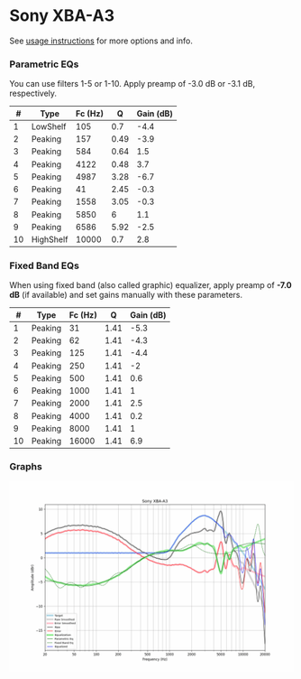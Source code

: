 # Sony XBA-A3
See [usage instructions](https://github.com/jaakkopasanen/AutoEq#usage) for more options and info.

### Parametric EQs
You can use filters 1-5 or 1-10. Apply preamp of -3.0 dB or -3.1 dB, respectively.

|   # | Type      |   Fc (Hz) |    Q |   Gain (dB) |
|-----|-----------|-----------|------|-------------|
|   1 | LowShelf  |       105 | 0.7  |        -4.4 |
|   2 | Peaking   |       157 | 0.49 |        -3.9 |
|   3 | Peaking   |       584 | 0.64 |         1.5 |
|   4 | Peaking   |      4122 | 0.48 |         3.7 |
|   5 | Peaking   |      4987 | 3.28 |        -6.7 |
|   6 | Peaking   |        41 | 2.45 |        -0.3 |
|   7 | Peaking   |      1558 | 3.05 |        -0.3 |
|   8 | Peaking   |      5850 | 6    |         1.1 |
|   9 | Peaking   |      6586 | 5.92 |        -2.5 |
|  10 | HighShelf |     10000 | 0.7  |         2.8 |

### Fixed Band EQs
When using fixed band (also called graphic) equalizer, apply preamp of **-7.0 dB** (if available) and set gains manually with these parameters.

|   # | Type    |   Fc (Hz) |    Q |   Gain (dB) |
|-----|---------|-----------|------|-------------|
|   1 | Peaking |        31 | 1.41 |        -5.3 |
|   2 | Peaking |        62 | 1.41 |        -4.3 |
|   3 | Peaking |       125 | 1.41 |        -4.4 |
|   4 | Peaking |       250 | 1.41 |        -2   |
|   5 | Peaking |       500 | 1.41 |         0.6 |
|   6 | Peaking |      1000 | 1.41 |         1   |
|   7 | Peaking |      2000 | 1.41 |         2.5 |
|   8 | Peaking |      4000 | 1.41 |         0.2 |
|   9 | Peaking |      8000 | 1.41 |         1   |
|  10 | Peaking |     16000 | 1.41 |         6.9 |

### Graphs
![](./Sony%20XBA-A3.png)
